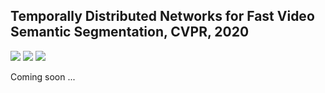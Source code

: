 ## Temporally Distributed Networks for Fast Video Semantic Segmentation, CVPR, 2020
![](https://github.com/feinanshan/TDNet/blob/master/teaser/cityscapes-4.gif "")
![](https://github.com/feinanshan/TDNet/blob/master/teaser/NYUD-1.gif "")
![](https://github.com/feinanshan/TDNet/blob/master/teaser/NYUD-2.gif "")

Coming soon ...

